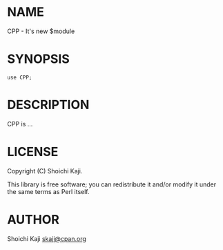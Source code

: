 # NAME

CPP - It's new $module

# SYNOPSIS

    use CPP;

# DESCRIPTION

CPP is ...

# LICENSE

Copyright (C) Shoichi Kaji.

This library is free software; you can redistribute it and/or modify
it under the same terms as Perl itself.

# AUTHOR

Shoichi Kaji <skaji@cpan.org>
